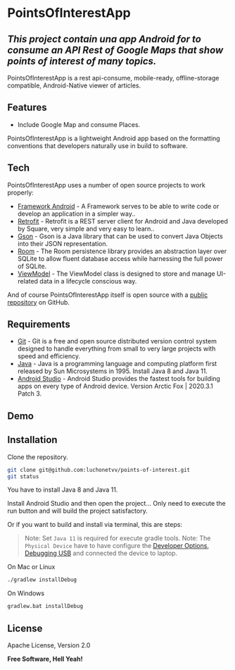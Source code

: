 # PointsOfInterestApp
## _This project contain una app Android for to consume an API Rest of Google Maps that show points of interest of many topics._


PointsOfInterestApp is a rest api-consume, mobile-ready, offline-storage compatible,
Android-Native viewer of articles.

## Features

- Include Google Map and consume Places.

PointsOfInterestApp is a lightweight Android app based on the formatting conventions that developers naturally use in build to software.

## Tech

PointsOfInterestApp uses a number of open source projects to work properly:

- [Framework Android](https://developer.android.com/) - A Framework serves to be able to write code or develop an application in a simpler way..
- [Retrofit](https://square.github.io/retrofit/) - Retrofit is a REST server client for Android and Java developed by Square, very simple and very easy to learn..
- [Gson](https://github.com/google/gson) - Gson is a Java library that can be used to convert Java Objects into their JSON representation.
- [Room](https://developer.android.com/training/data-storage/room) - The Room persistence library provides an abstraction layer over SQLite to allow fluent database access while harnessing the full power of SQLite.
- [ViewModel](https://developer.android.com/topic/libraries/architecture/viewmodel) - The ViewModel class is designed to store and manage UI-related data in a lifecycle conscious way.

And of course PointsOfInterestApp itself is open source with a [public repository](https://github.com/luchonetvv/points-of-interest)
on GitHub.

## Requirements

- [Git](https://git-scm.com/) - Git is a free and open source distributed version control system designed to handle everything from small to very large projects with speed and efficiency.
- [Java](https://www.java.com/en/) - Java is a programming language and computing platform first released by Sun Microsystems in 1995. Install Java 8 and Java 11.
- [Android Studio](https://developer.android.com/studio) - Android Studio provides the fastest tools for building apps on every type of Android device. Version Arctic Fox | 2020.3.1 Patch 3.

## Demo


## Installation

Clone the repository.

```bash
git clone git@github.com:luchonetvv/points-of-interest.git
git status
```

You have to install Java 8 and Java 11.

Install Android Studio and then open the project...
Only need to execute the run button and will build the project satisfactory.

Or if you want to build and install via terminal, this are steps:

> Note: Set `Java 11` is required for execute gradle tools.
> Note: The `Physical Device` have to have configure the [Developer Options, Debugging USB](https://developer.android.com/studio/debug/dev-options) and connected the device to laptop.

On Mac or Linux
```bash
./gradlew installDebug
```

On Windows
```bash
gradlew.bat installDebug
```

## License

Apache License, Version 2.0

**Free Software, Hell Yeah!**
